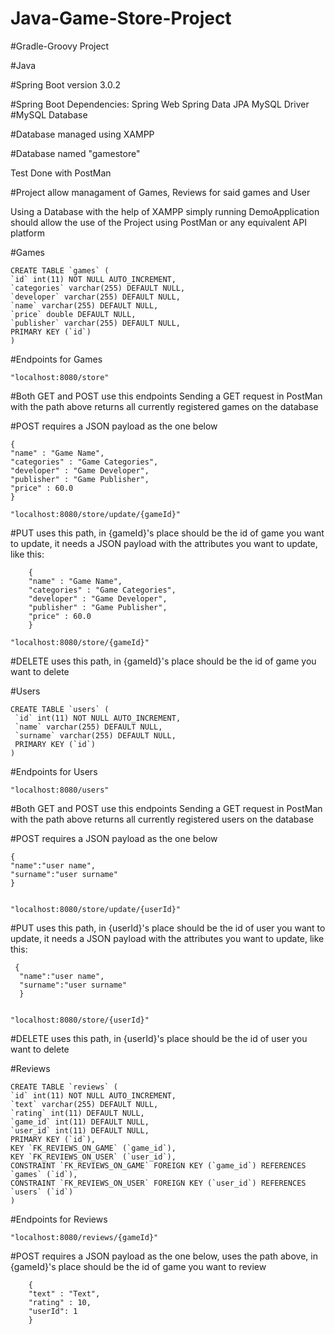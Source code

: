 # Java-Game-Store-Project

#Gradle-Groovy Project

#Java

#Spring Boot version 3.0.2

#Spring Boot Dependencies:
    Spring Web
    Spring Data JPA
    MySQL Driver
#MySQL Database

#Database managed using XAMPP

#Database named "gamestore"

Test Done with PostMan

#Project allow managament of Games, Reviews for said games and User

Using a Database with the help of XAMPP
simply running DemoApplication should allow the use of the Project using PostMan or any equivalent API platform

#Games 

	CREATE TABLE `games` (
  	`id` int(11) NOT NULL AUTO_INCREMENT,
  	`categories` varchar(255) DEFAULT NULL,
  	`developer` varchar(255) DEFAULT NULL,
  	`name` varchar(255) DEFAULT NULL,
  	`price` double DEFAULT NULL,
  	`publisher` varchar(255) DEFAULT NULL,
  	PRIMARY KEY (`id`)
	)
	
#Endpoints for Games

    "localhost:8080/store"
    
 #Both GET and POST use this endpoints
 Sending a GET request in PostMan with the path above
 returns all currently registered games on the database
   
#POST requires a JSON payload as the one below
    
  
    {
    "name" : "Game Name",
    "categories" : "Game Categories",
    "developer" : "Game Developer",
    "publisher" : "Game Publisher",
    "price" : 60.0
    }
   
	"localhost:8080/store/update/{gameId}"

  #PUT uses this path, in {gameId}'s place should be the id of game you want to update,
   it needs a JSON payload with the attributes you want to update, like this:
   
      	{
      	"name" : "Game Name",
      	"categories" : "Game Categories",
      	"developer" : "Game Developer",
      	"publisher" : "Game Publisher",
      	"price" : 60.0
      	}
      
	"localhost:8080/store/{gameId}"
 #DELETE uses this path, in {gameId}'s place should be the id of game you want to delete

#Users

	CREATE TABLE `users` (
  	 `id` int(11) NOT NULL AUTO_INCREMENT,
 	 `name` varchar(255) DEFAULT NULL,
 	 `surname` varchar(255) DEFAULT NULL,
 	 PRIMARY KEY (`id`)
	)

#Endpoints for Users

	"localhost:8080/users"

#Both GET and POST use this endpoints
Sending a GET request in PostMan with the path above
returns all currently registered users on the database
   
#POST requires a JSON payload as the one below
    
    {
    "name":"user name",
    "surname":"user surname"
    }
    
    
    "localhost:8080/store/update/{userId}"
#PUT uses this path, in {userId}'s place should be the id of user you want to update,
 it needs a JSON payload with the attributes you want to update, like this:
     
     {
      "name":"user name",
      "surname":"user surname"
      }
      
      
    "localhost:8080/store/{userId}"

#DELETE uses this path, in {userId}'s place should be the id of user you want to delete

#Reviews 

 	CREATE TABLE `reviews` (
  	`id` int(11) NOT NULL AUTO_INCREMENT,
  	`text` varchar(255) DEFAULT NULL,
  	`rating` int(11) DEFAULT NULL,
  	`game_id` int(11) DEFAULT NULL,
  	`user_id` int(11) DEFAULT NULL,
  	PRIMARY KEY (`id`),
  	KEY `FK_REVIEWS_ON_GAME` (`game_id`),
  	KEY `FK_REVIEWS_ON_USER` (`user_id`),
  	CONSTRAINT `FK_REVIEWS_ON_GAME` FOREIGN KEY (`game_id`) REFERENCES `games` (`id`),
  	CONSTRAINT `FK_REVIEWS_ON_USER` FOREIGN KEY (`user_id`) REFERENCES `users` (`id`)
	)   

#Endpoints for Reviews

    "localhost:8080/reviews/{gameId}"
    
#POST requires a JSON payload as the one below, uses the path above, in {gameId}'s place should be the id of game you want to review 

    	{
    	"text" : "Text",
    	"rating" : 10,
    	"userId": 1
    	}
    
